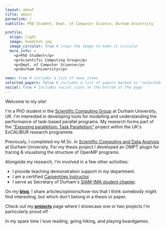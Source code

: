 ```yaml
---
layout: about
title: about
permalink: /
subtitle: PhD Student, Dept. of Computer Science, Durham University

profile:
  align: right
  image: headshot.jpg
  image_circular: true # crops the image to make it circular
  more_info: >
    <p>PhD Student</p>
    <p>Scientific Computing Group</p>
    <p>Dept. of Computer Science</p>
    <p>Durham University</p>

news: true # includes a list of news items
selected_papers: false # includes a list of papers marked as "selected={true}"
social: true # includes social icons at the bottom of the page
---
```


Welcome to my site!

I'm a PhD student in the [Scientific Computing Group](https://scicomp.webspace.durham.ac.uk/) at Durham University, UK. I'm interested in developing tools for modelling and understanding the performance of task-based parallel programs. My research forms part of the ["Exposing parallelism: Task Parallelism"](https://excalibur.ac.uk/projects/exposing-parallelism-task-parallelism/) project within the UK's ExCALIBUR research programme.

Previously, I completed my M.Sc. in [Scientific Computing and Data Analysis](https://miscada.webspace.durham.ac.uk/) at Durham University. For my thesis project I developed an OMPT plugin for tracing & visualising the structure of OpenMP programs.

Alongside my research, I'm involved in a few other activities:

- I provide teaching demonstration support in my department.
- I am a certified [Carpentries Instructor](https://carpentries.org/).
- I serve as Secretary of Durham's [SIAM-IMA student chapter](https://siam-ima.webspace.durham.ac.uk/).

On my **[blog](blog)**, I share articles/opinions/how-tos that I think somebody might find interesting, but which don't belong in a thesis or paper.

Check out my **[projects](projects)** page where I showcase one or two projects I'm particularly proud of!

In my spare time I love reading, going hiking, and playing boardgames.
